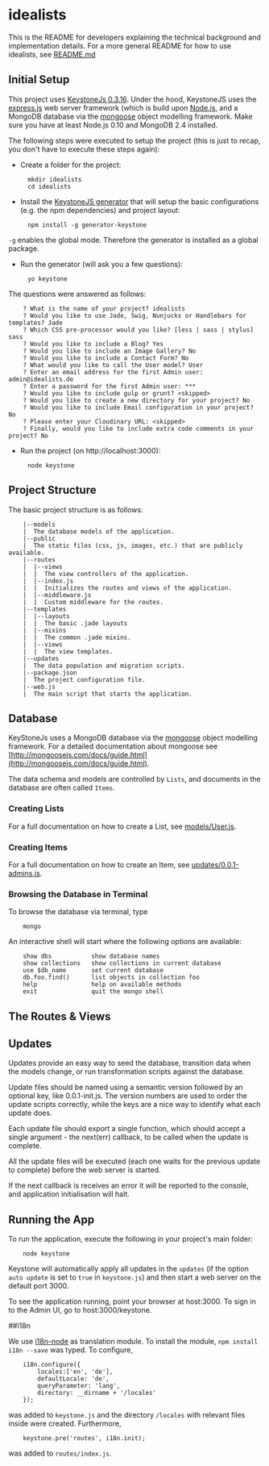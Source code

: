 # idealists
This is the README for developers explaining the technical background and
implementation details. For a more general README for how to use idealists, see 
[README.md](README.md)

## Initial Setup

This project uses [KeystoneJs 0.3.16](http://keystonejs.com/). 
Under the hood, KeystoneJS uses the [express.js](http://expressjs.com/) web 
server framework (which is build upon [Node.js](https://nodejs.org/en/), and a 
MongoDB database via the [mongoose](http://mongoosejs.com/) object modelling 
framework. 
Make sure you have at least Node.js 0.10 and MongoDB 2.4 installed.

The following steps were executed to setup the project (this is just to recap, 
you don't have to execute these steps again):

* Create a folder for the project: 

        mkdir idealists
        cd idealists

* Install the [KeystoneJS generator](https://github.com/keystonejs/generator-keystone)
that will setup the basic configurations (e.g. the npm dependencies) and project
layout:

        npm install -g generator-keystone
`-g` enables the global mode. Therefore the generator is installed as a global package.

* Run the generator (will ask you a few questions):

        yo keystone
The questions were answered as follows:

        ? What is the name of your project? idealists
        ? Would you like to use Jade, Swig, Nunjucks or Handlebars for templates? Jade
        ? Which CSS pre-processor would you like? [less | sass | stylus] sass
        ? Would you like to include a Blog? Yes
        ? Would you like to include an Image Gallery? No
        ? Would you like to include a Contact Form? No
        ? What would you like to call the User model? User
        ? Enter an email address for the first Admin user: admin@idealists.de
        ? Enter a password for the first Admin user: ***
        ? Would you like to include gulp or grunt? <skipped>
        ? Would you like to create a new directory for your project? No
        ? Would you like to include Email configuration in your project? No
        ? Please enter your Cloudinary URL: <skipped> 
        ? Finally, would you like to include extra code comments in your project? No

* Run the project (on http://localhost:3000):

        node keystone

## Project Structure

The basic project structure is as follows:

        |--models
        |  The database models of the application.
        |--public
        |  The static files (css, js, images, etc.) that are publicly available.
        |--routes
        |  |--views
        |  |  The view controllers of the application.
        |  |--index.js
        |  |  Initializes the routes and views of the application.
        |  |--middleware.js
        |  |  Custom middleware for the routes.
        |--templates
        |  |--layouts
        |  |  The basic .jade layouts
        |  |--mixins
        |  |  The common .jade mixins.
        |  |--views
        |  |  The view templates.
        |--updates
        |  The data population and migration scripts.
        |--package.json
        |  The project configuration file.
        |--web.js
        |  The main script that starts the application.


## Database

KeyStoneJs uses a MongoDB database via the [mongoose](http://mongoosejs.com/) 
object modelling framework. For a detailed documentation about mongoose see 
[http://mongoosejs.com/docs/guide.html](http://mongoosejs.com/docs/guide.html).

The data schema and models are controlled by `Lists`, and 
documents in the database are often called `Items`.

### Creating Lists

For a full documentation on how to create a List, see [models/User.js](models/User.js).

### Creating Items

For a full documentation on how to create an Item, see [updates/0.0.1-admins.js](updates/0.0.1-admins.js).

### Browsing the Database in Terminal

To browse the database via terminal, type
        
        mongo

An interactive shell will start where the following options are available:
        
        show dbs           show database names
        show collections   show collections in current database
        use $db_name       set current database
        db.foo.find()      list objects in collection foo
        help               help on available methods
        exit               quit the mongo shell
      

## The Routes & Views

## Updates

Updates provide an easy way to seed the database, transition data when the 
models change, or run transformation scripts against the database.

Update files should be named using a semantic version followed by an optional 
key, like 0.0.1-init.js. The version numbers are used to order the update 
scripts correctly, while the keys are a nice way to identify what each update
does.

Each update file should export a single function, which should accept a 
single argument - the next(err) callback, to be called when the update is 
complete.

All the update files will be executed (each one waits for the previous update
to complete) before the web server is started.

If the next callback is receives an error it will be reported to the console,
and application initialisation will halt.

## Running the App

To run the application, execute the following in your project's main folder:

        node keystone

Keystone will automatically apply all updates in the `updates` (if the option 
`auto update` is set to `true` in `keystone.js`) and then start a web server on 
the default port 3000.

To see the application running, point your browser at host:3000. 
To sign in to the Admin UI, go to host:3000/keystone.

##i18n

We use [i18n-node](https://github.com/mashpie/i18n-node) as translation module.
To install the module, `npm install i18n --save` was typed.
To configure,  

        i18n.configure({
            locales:['en', 'de'],
            defaultLocale: 'de',
            queryParameter: 'lang',
            directory: __dirname + '/locales'
        });

was added to `keystone.js` and the directory `/locales` with relevant files 
inside were created. Furthermore,

        keystone.pre('routes', i18n.init);

was added to `routes/index.js`.